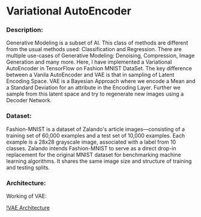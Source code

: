 # Variational AutoEncoder


### Description: 

Generative Modeling is a subset of AI. This class of methods are different from the usual methods used: Classification and Regression. There are multiple use-cases of Generative Modeling: Denoising, Compression, Image Generation and many more.
Here, I have implemented a Variational AutoEncoder in TensorFlow on Fashion MNIST DataSet.
The key difference between a Vanila AutoEncoder and VAE is that in sampling of Latent Encoding Space. 
VAE is a Bayesian Approach where we encode a Mean and a Standard Deviation for an attribute in the Encoding Layer.
Further we sample from this latent space and try to regenerate new images using a Decoder Network.

### Dataset: 

Fashion-MNIST is a dataset of Zalando's article images—consisting of a training set of 60,000 examples and a test set of 10,000 examples. Each example is a 28x28 grayscale image, associated with a label from 10 classes. Zalando intends Fashion-MNIST to serve as a direct drop-in replacement for the original MNIST dataset for benchmarking machine learning algorithms. It shares the same image size and structure of training and testing splits.


### Architecture:


Working of VAE:

[!VAE Architecture](https://github.com/kushalvala/variational-autoencoder/blob/master/artifacts/VAE-Architecture.png)
